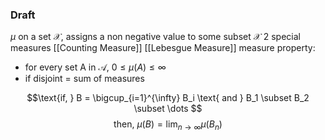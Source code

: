 ### Draft
$\mu$ on a set $\mathcal{X}$, assigns a non negative value to some subset $\mathcal{X}$
2 special measures [[Counting Measure]] [[Lebesgue Measure]]
measure property:
- for every set A in $\mathcal{A}$, $0\le\mu(A)\le\infty$   
- if disjoint = sum of measures

$$\text{if, } B = \bigcup_{i=1}^{\infty} B_i \text{ and } B_1 \subset B_2 \subset \dots $$
$$\text{then, } \mu(B) = \lim_{n \rightarrow \infty} \mu(B_n)$$
